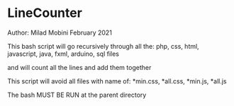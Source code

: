 # LineCounter
Author: Milad Mobini February 2021

This bash script will go recursively through all the:
php, css, html, javascript, java, fxml, arduino, sql
files

and will count all the lines and add them together

This script will avoid all files with name of:
*min.css, *all.css, *min.js, *all.js


The bash MUST BE RUN at the parent directory